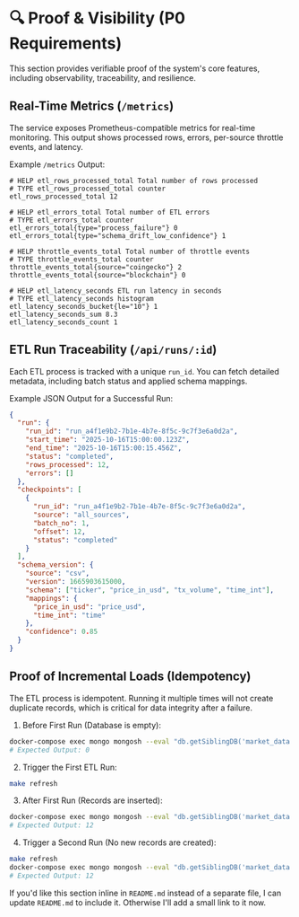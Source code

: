 # 🔍 Proof & Visibility (P0 Requirements)

This section provides verifiable proof of the system's core features, including observability, traceability, and resilience.

## Real-Time Metrics (`/metrics`)

The service exposes Prometheus-compatible metrics for real-time monitoring. This output shows processed rows, errors, per-source throttle events, and latency.

Example `/metrics` Output:

```
# HELP etl_rows_processed_total Total number of rows processed
# TYPE etl_rows_processed_total counter
etl_rows_processed_total 12

# HELP etl_errors_total Total number of ETL errors
# TYPE etl_errors_total counter
etl_errors_total{type="process_failure"} 0
etl_errors_total{type="schema_drift_low_confidence"} 1

# HELP throttle_events_total Total number of throttle events
# TYPE throttle_events_total counter
throttle_events_total{source="coingecko"} 2
throttle_events_total{source="blockchain"} 0

# HELP etl_latency_seconds ETL run latency in seconds
# TYPE etl_latency_seconds histogram
etl_latency_seconds_bucket{le="10"} 1
etl_latency_seconds_sum 8.3
etl_latency_seconds_count 1
```

## ETL Run Traceability (`/api/runs/:id`)

Each ETL process is tracked with a unique `run_id`. You can fetch detailed metadata, including batch status and applied schema mappings.

Example JSON Output for a Successful Run:

```json
{
  "run": {
    "run_id": "run_a4f1e9b2-7b1e-4b7e-8f5c-9c7f3e6a0d2a",
    "start_time": "2025-10-16T15:00:00.123Z",
    "end_time": "2025-10-16T15:00:15.456Z",
    "status": "completed",
    "rows_processed": 12,
    "errors": []
  },
  "checkpoints": [
    {
      "run_id": "run_a4f1e9b2-7b1e-4b7e-8f5c-9c7f3e6a0d2a",
      "source": "all_sources",
      "batch_no": 1,
      "offset": 12,
      "status": "completed"
    }
  ],
  "schema_version": {
    "source": "csv",
    "version": 1665903615000,
    "schema": ["ticker", "price_in_usd", "tx_volume", "time_int"],
    "mappings": {
      "price_in_usd": "price_usd",
      "time_int": "time"
    },
    "confidence": 0.85
  }
}
```

## Proof of Incremental Loads (Idempotency)

The ETL process is idempotent. Running it multiple times will not create duplicate records, which is critical for data integrity after a failure.

1. Before First Run (Database is empty):

```bash
docker-compose exec mongo mongosh --eval "db.getSiblingDB('market_data').marketdata.countDocuments()"
# Expected Output: 0
```

2. Trigger the First ETL Run:

```bash
make refresh
```

3. After First Run (Records are inserted):

```bash
docker-compose exec mongo mongosh --eval "db.getSiblingDB('market_data').marketdata.countDocuments()"
# Expected Output: 12
```

4. Trigger a Second Run (No new records are created):

```bash
make refresh
docker-compose exec mongo mongosh --eval "db.getSiblingDB('market_data').marketdata.countDocuments()"
# Expected Output: 12
```

If you'd like this section inline in `README.md` instead of a separate file, I can update `README.md` to include it. Otherwise I'll add a small link to it now.
